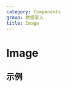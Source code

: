 ```yaml
---
category: Components
group: 数据录入
title: Image
---
```


# Image

## 示例

<code src="./demos/demo1.jsx"></code>
